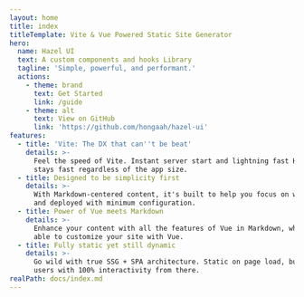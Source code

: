 ```yaml
---
layout: home
title: index
titleTemplate: Vite & Vue Powered Static Site Generator
hero:
  name: Hazel UI
  text: A custom components and hooks Library
  tagline: 'Simple, powerful, and performant.'
  actions:
    - theme: brand
      text: Get Started
      link: /guide
    - theme: alt
      text: View on GitHub
      link: 'https://github.com/hongaah/hazel-ui'
features:
  - title: 'Vite: The DX that can''t be beat'
    details: >-
      Feel the speed of Vite. Instant server start and lightning fast HMR that
      stays fast regardless of the app size.
  - title: Designed to be simplicity first
    details: >-
      With Markdown-centered content, it's built to help you focus on writing
      and deployed with minimum configuration.
  - title: Power of Vue meets Markdown
    details: >-
      Enhance your content with all the features of Vue in Markdown, while being
      able to customize your site with Vue.
  - title: Fully static yet still dynamic
    details: >-
      Go wild with true SSG + SPA architecture. Static on page load, but engage
      users with 100% interactivity from there.
realPath: docs/index.md
---
```


